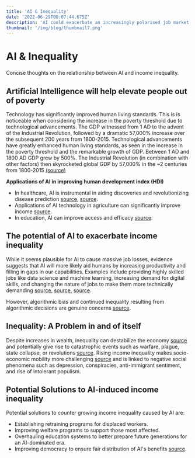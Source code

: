 ```yaml
---
title: 'AI & Inequality'
date: '2022-06-29T00:07:44.675Z'
description: 'AI could exacerbate an increasingly polarised job market making it hard to cross the gap.'
thumbnail: '/img/blog/thumbnail7.png'
---
```


# AI & Inequality
Concise thoughts on the relationship between AI and income inequality.

## Artificial Intelligence will help elevate people out of poverty

Technology has significantly improved human living standards. This is is noticeable when considering the increase in the poverty threshold due to technological advancements. The GDP witnessed  from 1 AD to the advent of the Industrial Revolution, followed by a dramatic 57,000% increase over the subsequent 200 years from 1800-2015.
Technological advancements have greatly enhanced human living standards, as seen in the increase in the poverty threshold and the remarkable growth of GDP. Between 1 AD and 1800 AD GDP grew by 500%. The Industrial Revolution (in combination with other factors) then skyrocketed global GDP by 57,000% in the ~2 centuries from 1800-2015 [(source)](https://ourworldindata.org/grapher/world-gdp-over-the-last-two-millennia?stackMode=relative&time=earliest..2015)

**Applications of AI in improving human development index (HDI)**

- In healthcare, AI is instrumental in aiding discoveries and revolutionizing disease prediction [source](https://www.nber.org/papers/w24541), [source](https://www.nature.com/articles/d41586-020-01798-4).
- Applications of AI technology in agriculture can significantly improve income [source](https://www.sciencedirect.com/science/article/pii/S258972172030012X).
- In education, AI can improve access and efficacy [source](http://oro.open.ac.uk/50104/1/Luckin%20et%20al.%20-%202016%20-%20Intelligence%20Unleashed.%20An%20argument%20for%20AI%20in%20Educ.pdf).

## The potential of AI to exacerbate income inequality

While it seems plausible for AI to cause massive job losses, evidence suggests that AI will more likely aid humans by increasing productivity and filling in gaps in our capabilities. Examples include providing highly skilled jobs like data science and machine learning, increasing demand for digital skills, and changing the nature of jobs to make them more technically demanding [source](https://www.pnas.org/content/pnas/116/14/6531.full.pdf), [source](https://www.un.org/pt/desa/will-robots-and-ai-cause-mass-unemployment-not-necessarily-they-do-bring-other), [source](https://www.bruegel.org/2020/06/artificial-intelligences-great-impact-on-low-and-middle-skilled-jobs/#:~:text=Artificial%20intelligence%20and%20machine%20learning,affected%20by%20past%20technological%20change.&text=Artificial%20intelligence%20(AI)%20systems%20are,of%20automation%20on%20the%20workforce).

However, algorithmic bias and continued inequality resulting from algorithmic decisions are genuine concerns [source](https://hbr.org/2020/10/algorithms-are-making-economic-inequality-worse).

## Inequality: A Problem in and of itself

Despite increases in wealth, inequality can destabilize the economy [source](https://cpag.org.uk/sites/default/files/CPAG-Poverty142-inequality-instability.pdf) and potentially give rise to catastrophic events such as warfare, plague, state collapse, or revolutions [source](https://www.economist.com/open-future/2018/09/10/can-inequality-only-be-fixed-by-war-revolution-or-plague). Rising income inequality makes socio-economic mobility more challenging [source](https://en.wikipedia.org/wiki/Effects_of_economic_inequality#cite_note-7) and is linked to negative social phenomena such as depression, conspiracies, anti-immigrant sentiment, and rise of intolerant populism.

## Potential Solutions to AI-induced income inequality

Potential solutions to counter growing income inequality caused by AI are:

- Establishing retraining programs for displaced workers.
- Improving welfare programs to support those most affected.
- Overhauling education systems to better prepare future generations for an AI-dominated era.
- Improving democracy to ensure fair distribution of AI's benefits [source](http://documents1.worldbank.org/curated/en/816281518818814423/2019-WDR-Report.pdf).
